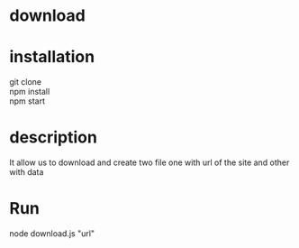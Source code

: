 # download 

# installation
git clone<br />
npm install <br />
npm start<br />

# description
It allow us to download and create two file one with url of the site and other with data

# Run 
node download.js "url"

